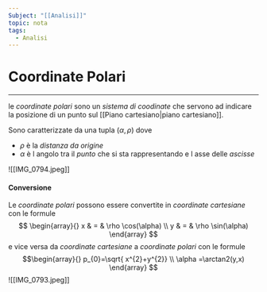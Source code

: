 ```yaml
---
Subject: "[[Analisi]]"
topic: nota
tags:
  - Analisi
---
```

# Coordinate Polari
---
le _coordinate polari_ sono un _sistema di coodinate_ che servono ad indicare la posizione di un punto sul [[Piano cartesiano|piano cartesiano]].

Sono caratterizzate da una tupla $(\alpha,\rho)$ dove
- $\rho$ è la _distanza da origine_ 
-  $\alpha$ è l angolo tra il _punto_ che si sta rappresentando e l asse delle _ascisse_

![[IMG_0794.jpeg]]
#### Conversione
Le _coordinate polari_ possono essere convertite in _coordinate cartesiane_ con le formule$$
\begin{array}{}
x  & = &  \rho \cos(\alpha) \\
y  & = &  \rho  \sin(\alpha)
\end{array}
$$e vice versa da _coordinate cartesiane_ a _coordinate polari_ con le formule $$\begin{array}{}
p_{0}=\sqrt{ x^{2}+y^{2}} \\
\alpha =\arctan2(y,x)
\end{array}
$$![[IMG_0793.jpeg]]